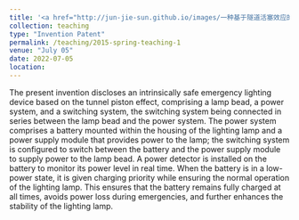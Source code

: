 ```yaml
---
title: '<a href="http://jun-jie-sun.github.io/images/一种基于隧道活塞效应的本质安全应急照明装置.png" style="color: teal;">3. Patent Pending: An Intrinsically Safe Emergency Lighting Device Based on the Tunnel Piston Effect </a>'
collection: teaching
type: "Invention Patent"
permalink: /teaching/2015-spring-teaching-1
venue: "July 05"
date: 2022-07-05
location: 
---
```

The present invention discloses an intrinsically safe emergency lighting device based on the tunnel piston effect, comprising a lamp bead, a power system, and a switching system, the switching system being connected in series between the lamp bead and the power system. The power system comprises a battery mounted within the housing of the lighting lamp and a power supply module that provides power to the lamp; the switching system is configured to switch between the battery and the power supply module to supply power to the lamp bead. A power detector is installed on the battery to monitor its power level in real time. When the battery is in a low-power state, it is given charging priority while ensuring the normal operation of the lighting lamp. This ensures that the battery remains fully charged at all times, avoids power loss during emergencies, and further enhances the stability of the lighting lamp.
